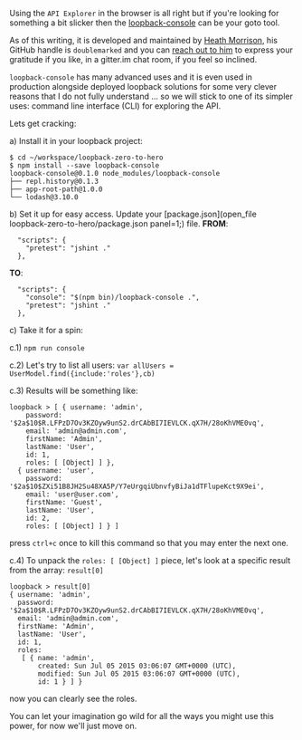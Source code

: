 Using the `API Explorer` in the browser is all right but if you're looking for something a bit slicker then the [loopback-console](https://github.com/GovRight/loopback-console) can be your goto tool.

As of this writing, it is developed and maintained by [Heath Morrison](https://github.com/doublemarked), his GitHub handle is `doublemarked` and you can [reach out to him](https://gitter.im/doublemarked) to express your gratitude if you like, in a gitter.im chat room, if you feel so inclined.

`loopback-console` has many advanced uses and it is even used in production alongside deployed loopback solutions for some very clever reasons that I do not fully understand ... so we will stick to one of its simpler uses: command line interface (CLI) for exploring the API.

Lets get cracking:

a) Install it in your loopback project:
```
$ cd ~/workspace/loopback-zero-to-hero
$ npm install --save loopback-console
loopback-console@0.1.0 node_modules/loopback-console
├── repl.history@0.1.3
├── app-root-path@1.0.0
└── lodash@3.10.0
```

b) Set it up for easy access. Update your [package.json](open_file loopback-zero-to-hero/package.json panel=1;) file.
**FROM**:
```
  "scripts": {
    "pretest": "jshint ."
  },
```
**TO**:
```
  "scripts": {
    "console": "$(npm bin)/loopback-console .",
    "pretest": "jshint ."
  },
```

c) Take it for a spin:

c.1) `npm run console`

c.2) Let's try to list all users:
`var allUsers = UserModel.find({include:'roles'},cb)`

c.3) Results will be something like:
```
loopback > [ { username: 'admin',
    password: '$2a$10$R.LFPzD7Ov3KZOyw9unS2.drCAbBI7IEVLCK.qX7H/28oKhVME0vq',
    email: 'admin@admin.com',
    firstName: 'Admin',
    lastName: 'User',
    id: 1,
    roles: [ [Object] ] },
  { username: 'user',
    password: '$2a$10$ZXi51B8JH2Su48XA5P/Y7eUrgqiUbnvfyBiJa1dTFlupeKct9X9ei',
    email: 'user@user.com',
    firstName: 'Guest',
    lastName: 'User',
    id: 2,
    roles: [ [Object] ] } ]
```
press `ctrl+c` once to kill this command so that you may enter the next one.

c.4) To unpack the `roles: [ [Object] ]` piece, let's look at a specific result from the array: `result[0]`
```
loopback > result[0]
{ username: 'admin',
  password: '$2a$10$R.LFPzD7Ov3KZOyw9unS2.drCAbBI7IEVLCK.qX7H/28oKhVME0vq',
  email: 'admin@admin.com',
  firstName: 'Admin',
  lastName: 'User',
  id: 1,
  roles:
   [ { name: 'admin',
       created: Sun Jul 05 2015 03:06:07 GMT+0000 (UTC),
       modified: Sun Jul 05 2015 03:06:07 GMT+0000 (UTC),
       id: 1 } ] }
```
now you can clearly see the roles.

You can let your imagination go wild for all the ways you might use this power, for now we'll just move on.
